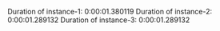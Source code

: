 Duration of instance-1: 0:00:01.380119
Duration of instance-2: 0:00:01.289132
Duration of instance-3: 0:00:01.289132
